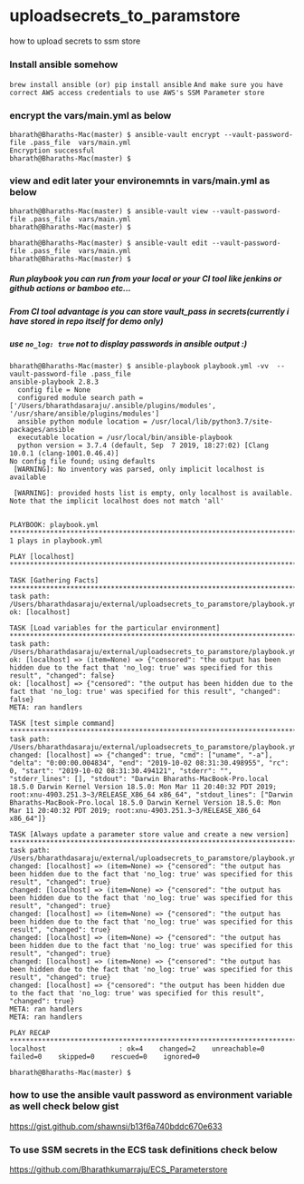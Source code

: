 # uploadsecrets_to_paramstore
how to upload secrets to ssm store

### Install ansible somehow
`brew install ansible (or) pip install ansible`
`And make sure you have correct AWS access credentials to use AWS's SSM Parameter store`

### encrypt the vars/main.yml as below
```
bharath@Bharaths-Mac(master) $ ansible-vault encrypt --vault-password-file .pass_file  vars/main.yml 
Encryption successful
bharath@Bharaths-Mac(master) $
```

### view and edit later your environemnts in vars/main.yml as below
```
bharath@Bharaths-Mac(master) $ ansible-vault view --vault-password-file .pass_file  vars/main.yml 
bharath@Bharaths-Mac(master) $

bharath@Bharaths-Mac(master) $ ansible-vault edit --vault-password-file .pass_file  vars/main.yml 
bharath@Bharaths-Mac(master) $
```

##### Run playbook you can run from your local or your CI tool like jenkins or github actions or bamboo etc...
##### From CI tool advantage is you can store vault_pass in secrets(currently i have stored in repo itself for demo only)

##### use `no_log: true`  not to display passwords in ansible output :)

```
bharath@Bharaths-Mac(master) $ ansible-playbook playbook.yml -vv  --vault-password-file .pass_file
ansible-playbook 2.8.3
  config file = None
  configured module search path = ['/Users/bharathdasaraju/.ansible/plugins/modules', '/usr/share/ansible/plugins/modules']
  ansible python module location = /usr/local/lib/python3.7/site-packages/ansible
  executable location = /usr/local/bin/ansible-playbook
  python version = 3.7.4 (default, Sep  7 2019, 18:27:02) [Clang 10.0.1 (clang-1001.0.46.4)]
No config file found; using defaults
 [WARNING]: No inventory was parsed, only implicit localhost is available

 [WARNING]: provided hosts list is empty, only localhost is available. Note that the implicit localhost does not match 'all'


PLAYBOOK: playbook.yml ******************************************************************************************************************************************************************************
1 plays in playbook.yml

PLAY [localhost] ************************************************************************************************************************************************************************************

TASK [Gathering Facts] ******************************************************************************************************************************************************************************
task path: /Users/bharathdasaraju/external/uploadsecrets_to_paramstore/playbook.yml:2
ok: [localhost]

TASK [Load variables for the particular environment] ************************************************************************************************************************************************
task path: /Users/bharathdasaraju/external/uploadsecrets_to_paramstore/playbook.yml:6
ok: [localhost] => (item=None) => {"censored": "the output has been hidden due to the fact that 'no_log: true' was specified for this result", "changed": false}
ok: [localhost] => {"censored": "the output has been hidden due to the fact that 'no_log: true' was specified for this result", "changed": false}
META: ran handlers

TASK [test simple command] **************************************************************************************************************************************************************************
task path: /Users/bharathdasaraju/external/uploadsecrets_to_paramstore/playbook.yml:12
changed: [localhost] => {"changed": true, "cmd": ["uname", "-a"], "delta": "0:00:00.004834", "end": "2019-10-02 08:31:30.498955", "rc": 0, "start": "2019-10-02 08:31:30.494121", "stderr": "", "stderr_lines": [], "stdout": "Darwin Bharaths-MacBook-Pro.local 18.5.0 Darwin Kernel Version 18.5.0: Mon Mar 11 20:40:32 PDT 2019; root:xnu-4903.251.3~3/RELEASE_X86_64 x86_64", "stdout_lines": ["Darwin Bharaths-MacBook-Pro.local 18.5.0 Darwin Kernel Version 18.5.0: Mon Mar 11 20:40:32 PDT 2019; root:xnu-4903.251.3~3/RELEASE_X86_64 x86_64"]}

TASK [Always update a parameter store value and create a new version] *******************************************************************************************************************************
task path: /Users/bharathdasaraju/external/uploadsecrets_to_paramstore/playbook.yml:15
changed: [localhost] => (item=None) => {"censored": "the output has been hidden due to the fact that 'no_log: true' was specified for this result", "changed": true}
changed: [localhost] => (item=None) => {"censored": "the output has been hidden due to the fact that 'no_log: true' was specified for this result", "changed": true}
changed: [localhost] => (item=None) => {"censored": "the output has been hidden due to the fact that 'no_log: true' was specified for this result", "changed": true}
changed: [localhost] => (item=None) => {"censored": "the output has been hidden due to the fact that 'no_log: true' was specified for this result", "changed": true}
changed: [localhost] => (item=None) => {"censored": "the output has been hidden due to the fact that 'no_log: true' was specified for this result", "changed": true}
changed: [localhost] => {"censored": "the output has been hidden due to the fact that 'no_log: true' was specified for this result", "changed": true}
META: ran handlers
META: ran handlers

PLAY RECAP ******************************************************************************************************************************************************************************************
localhost                  : ok=4    changed=2    unreachable=0    failed=0    skipped=0    rescued=0    ignored=0   

bharath@Bharaths-Mac(master) $ 

```

### how to use the ansible vault password as environment variable as well check below gist
https://gist.github.com/shawnsi/b13f6a740bddc670e633 

### To use SSM secrets in the ECS task definitions check below
https://github.com/Bharathkumarraju/ECS_Parameterstore